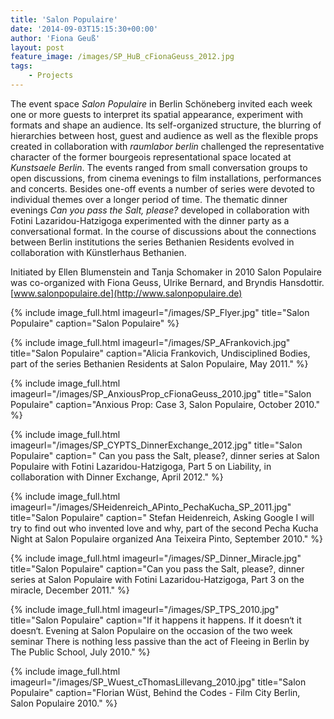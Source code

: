 ```yaml
---
title: 'Salon Populaire'
date: '2014-09-03T15:15:30+00:00'
author: 'Fiona Geuß'
layout: post
feature_image: /images/SP_HuB_cFionaGeuss_2012.jpg
tags:
    - Projects
---
```


The event space *Salon Populaire* in Berlin Schöneberg invited each week one or more guests to interpret its spatial appearance, experiment with formats and shape an audience. Its self-organized structure, the blurring of hierarchies between host, guest and audience as well as the flexible props created in collaboration with *raumlabor berlin* challenged the representative character of the former bourgeois representational space located at *Kunstsaele Berlin*. The events ranged from small conversation groups to open discussions, from cinema evenings to film installations, performances and concerts. Besides one-off events a number of series were devoted to individual themes over a longer period of time. The thematic dinner evenings *Can you pass the Salt, please?* developed in collaboration with Fotini Lazaridou-Hatzigoga experimented with the dinner party as a conversational format. In the course of discussions about the connections between Berlin institutions the series Bethanien Residents evolved in collaboration with Künstlerhaus Bethanien.

<!--more-->

Initiated by Ellen Blumenstein and Tanja Schomaker in 2010 Salon Populaire was co-organized with Fiona Geuss, Ulrike Bernard, and Bryndis Hansdottir.  
[www.salonpopulaire.de](http://www.salonpopulaire.de)

{% include image_full.html imageurl="/images/SP_Flyer.jpg" title="Salon Populaire" caption="Salon Populaire" %}

{% include image_full.html imageurl="/images/SP_AFrankovich.jpg" title="Salon Populaire" caption="Alicia Frankovich, Undisciplined Bodies, part of the series Bethanien Residents at Salon Populaire, May 2011." %}

{% include image_full.html imageurl="/images/SP_AnxiousProp_cFionaGeuss_2010.jpg" title="Salon Populaire" caption="Anxious Prop: Case 3, Salon Populaire, October 2010." %}

{% include image_full.html imageurl="/images/SP_CYPTS_DinnerExchange_2012.jpg" title="Salon Populaire" caption="
Can you pass the Salt, please?, dinner series at Salon Populaire with Fotini Lazaridou-Hatzigoga, Part 5 on Liability, in collaboration with Dinner Exchange, April 2012." %}

{% include image_full.html imageurl="/images/SHeidenreich_APinto_PechaKucha_SP_2011.jpg" title="Salon Populaire" caption="
Stefan Heidenreich, Asking Google I will try to find out who invented love and why, part of the second Pecha Kucha Night at Salon Populaire organized Ana Teixeira Pinto, September 2010." %}

{% include image_full.html imageurl="/images/SP_Dinner_Miracle.jpg" title="Salon Populaire" caption="Can you pass the Salt, please?, dinner series at Salon Populaire with Fotini Lazaridou-Hatzigoga, Part 3 on the miracle, December 2011." %}

{% include image_full.html imageurl="/images/SP_TPS_2010.jpg" title="Salon Populaire" caption="If it happens it happens. If it doesn‘t it doesn‘t. Evening at Salon Populaire on the occasion of the two week seminar There is nothing less passive than the act of Fleeing in Berlin by The Public School, July 2010." %}

{% include image_full.html imageurl="/images/SP_Wuest_cThomasLillevang_2010.jpg" title="Salon Populaire" caption="Florian Wüst, Behind the Codes - Film City Berlin, Salon Populaire 2010." %}